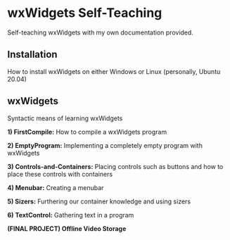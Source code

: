 # wxWidgets Self-Teaching
Self-teaching wxWidgets with my own documentation provided.



## Installation
How to install wxWidgets on either Windows or Linux (personally, Ubuntu 20.04)



## wxWidgets
Syntactic means of learning wxWidgets

**1) FirstCompile:** How to compile a wxWidgets program

**2) EmptyProgram:** Implementing a completely empty program with wxWidgets

**3) Controls-and-Containers:** Placing controls such as buttons and how to place these controls with containers


**4) Menubar:** Creating a menubar

**5) Sizers:** Furthering our container knowledge and using sizers

**6) TextControl:** Gathering text in a program

**(FINAL PROJECT) Offline Video Storage**
